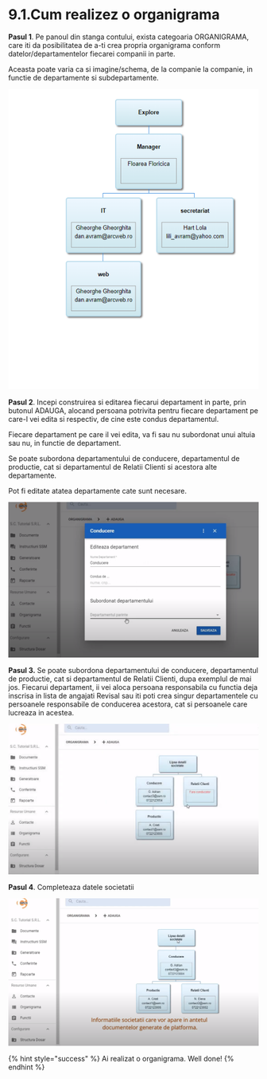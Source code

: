# 9.1.Cum realizez o organigrama

**Pasul 1**. Pe panoul din stanga contului, exista categoaria ORGANIGRAMA, care iti da posibilitatea de a-ti crea propria organigrama conform datelor/departamentelor fiecarei companii in parte. 

Aceasta poate varia ca si imagine/schema, de la companie la companie, in functie de departamente si subdepartamente.

![](../../.gitbook/assets/image%20%28110%29.png)

**Pasul 2**. Incepi construirea si editarea fiecarui departament in parte, prin butonul ADAUGA, alocand persoana potrivita pentru fiecare departament pe care-l vei edita si respectiv, de cine este condus departamentul.

Fiecare departament pe care il vei edita, va fi sau nu subordonat unui altuia sau nu, in functie de departament.

Se poate subordona departamentului de conducere, departamentul de productie, cat si departamentul de Relatii Clienti si acestora alte departamente.

Pot fi editate atatea departamente cate sunt necesare.



![](../../.gitbook/assets/image%20%2877%29.png)



**Pasul 3.** Se poate subordona departamentului de conducere, departamentul de productie, cat si departamentul de Relatii Clienti, dupa exemplul de mai jos. Fiecarui departament, ii vei aloca persoana responsabila cu functia deja inscrisa in lista de angajati Revisal sau iti poti crea singur departamentele cu persoanele responsabile de conducerea acestora, cat si persoanele care lucreaza in acestea.



![](../../.gitbook/assets/image%20%28105%29.png)

**Pasul 4**. Completeaza datele societatii

![](../../.gitbook/assets/image%20%2892%29.png)



{% hint style="success" %}
Ai realizat o organigrama. Well done!
{% endhint %}






